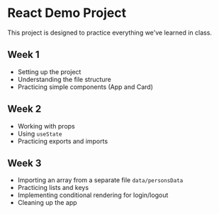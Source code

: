 # React Demo Project

This project is designed to practice everything we've learned in class.

## Week 1
- Setting up the project
- Understanding the file structure
- Practicing simple components (App and Card)

## Week 2
- Working with props
- Using `useState`
- Practicing exports and imports

## Week 3
- Importing an array from a separate file `data/personsData`
- Practicing lists and keys
- Implementing conditional rendering for login/logout
- Cleaning up the app